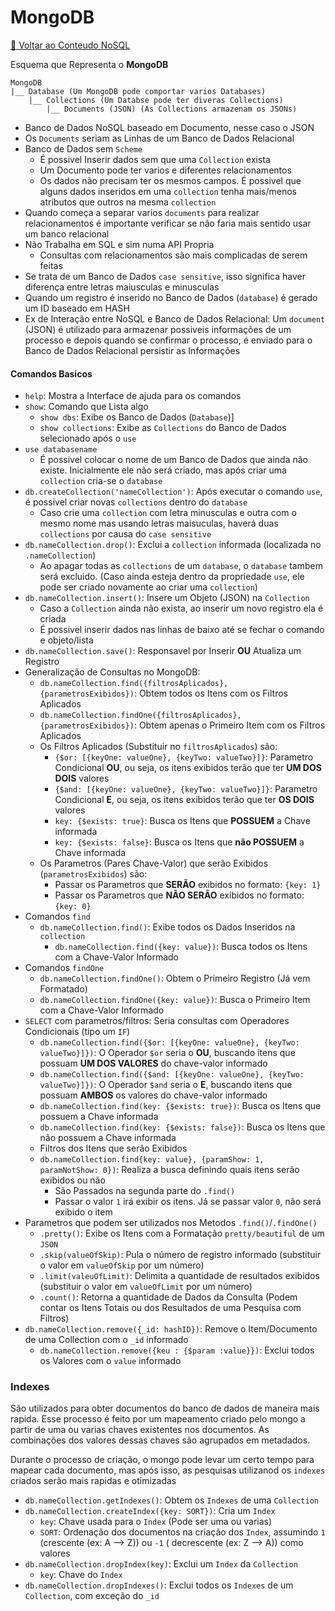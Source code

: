 # MongoDB

[🍵 Voltar ao Conteudo NoSQL](README.md)

Esquema que Representa o **MongoDB**

```
MongoDB
|__ Database (Um MongoDB pode comportar varios Databases)
    |__ Collections (Um Databse pode ter diveras Collections)
        |__ Documents (JSON) (As Collections armazenam os JSONs)
```

- Banco de Dados NoSQL baseado em Documento, nesse caso o JSON
- Os `Documents` seriam as Linhas de um Banco de Dados Relacional
- Banco de Dados sem `Scheme`
    - É possivel Inserir dados sem que uma `Collection` exista
    - Um Documento pode ter varios e diferentes relacionamentos
    - Os dados não precisam ter os mesmos campos. É possivel que alguns dados inseridos em uma `collection` tenha
      mais/menos atributos que outros na mesma `collection`
- Quando começa a separar varios `documents` para realizar relacionamentos é importante verificar se não faria mais
  sentido usar um banco relacional
- Não Trabalha em SQL e sim numa API Propria
    - Consultas com relacionamentos são mais complicadas de serem feitas
- Se trata de um Banco de Dados `case sensitive`, isso significa haver diferença entre letras maiusculas e minusculas
- Quando um registro é inserido no Banco de Dados (`database`) é gerado um ID baseado em HASH
- Ex de Interação entre NoSQL e Banco de Dados Relacional: Um `document` (JSON) é utilizado para armazenar possiveis
  informações de um processo e depois quando se confirmar o processo, é enviado para o Banco de Dados Relacional
  persistir as Informações

#### Comandos Basicos

- `help`: Mostra a Interface de ajuda para os comandos
- `show`: Comando que Lista algo
    - `show dbs`: Exibe os Banco de Dados (`Database`)]
    - `show collections`: Exibe as `Collections` do Banco de Dados selecionado após o `use`
- `use databasename`
    - É possivel colocar o nome de um Banco de Dados que ainda não existe. Inicialmente ele não será criado, mas após
      criar uma `collection` cria-se o `database`
- `db.createCollection('nameCollection')`: Após executar o comando `use`, é possivel criar novas `collections`
  dentro do `database`
    - Caso crie uma `collection` com letra minusculas e outra com o mesmo nome mas usando letras maisuculas, haverá
      duas `collections` por causa do `case sensitive`
- `db.nameCollection.drop()`: Exclui a `collection` informada (localizada no `.nameCollection`)
    - Ao apagar todas as `collections` de um `database`, o `database` tambem será excluido. (Caso ainda esteja dentro da
      propriedade `use`, ele pode ser criado novamente ao criar uma `collection`)
- `db.nameCollection.insert()`: Insere um Objeto (JSON) na `Collection`
    - Caso a `Collection` ainda não exista, ao inserir um novo registro ela é criada
    - É possivel inserir dados nas linhas de baixo até se fechar o comando e objeto/lista
- `db.nameCollection.save()`: Responsavel por Inserir **OU** Atualiza um Registro
- Generalização de Consultas no MongoDB:
    - `db.nameCollection.find({filtrosAplicados}, {parametrosExibidos})`: Obtem todos os Itens com os Filtros Aplicados
    - `db.nameCollection.findOne({filtrosAplicados}, {parametrosExibidos})`: Obtem apenas o Primeiro Item com os Filtros
      Aplicados
    - Os Filtros Aplicados (Substituir no `filtrosAplicados`) são:
        - `{$or: [{keyOne: valueOne}, {keyTwo: valueTwo}]}`: Parametro Condicional **OU**, ou seja, os itens exibidos
          terão que ter **UM DOS DOIS** valores
        - `{$and: [{keyOne: valueOne}, {keyTwo: valueTwo}]}`: Parametro Condicional **E**, ou seja, os itens exibidos
          terão que ter **OS DOIS** valores
        - `key: {$exists: true}`: Busca os Itens que **POSSUEM** a Chave informada
        - `key: {$exists: false}`: Busca os Itens que **não POSSUEM** a Chave informada
    - Os Parametros (Pares Chave-Valor) que serão Exibidos (`parametrosExibidos`) são:
        - Passar os Parametros que **SERÃO** exibidos no formato: ``{key: 1}``
        - Passar os Parametros que **NÃO SERÃO** exibidos no formato: ``{key: 0}``
- Comandos `find`
    - `db.nameCollection.find()`: Exibe todos os Dados Inseridos na `collection`
        - `db.nameCollection.find({key: value})`: Busca todos os Itens com a Chave-Valor Informado
- Comandos `findOne`
    - `db.nameCollection.findOne()`: Obtem o Primeiro Registro (Já vem Formatado)
    - `db.nameCollection.findOne({key: value})`: Busca o Primeiro Item com a Chave-Valor Informado
- `SELECT` com parametros/filtros: Seria consultas com Operadores Condicionais (tipo um `IF`)
    - `db.nameCollection.find({$or: [{keyOne: valueOne}, {keyTwo: valueTwo}]})`: O Operador `$or` seria o **OU**,
      buscando itens que possuam **UM DOS VALORES** do chave-valor informado
    - `db.nameCollection.find({$and: [{keyOne: valueOne}, {keyTwo: valueTwo}]})`: O Operador `$and` seria o **E**,
      buscando itens que possuam **AMBOS** os valores do chave-valor informado
    - `db.nameCollection.find(key: {$exists: true})`: Busca os Itens que possuem a Chave informada
    - `db.nameCollection.find(key: {$exists: false})`: Busca os Itens que não possuem a Chave informada
    - Filtros dos Itens que serão Exibidos
    - `db.nameCollection.find{key: value}, {paramShow: 1, paramNotShow: 0})`: Realiza a busca definindo quais itens
      serão exibidos ou não
        - São Passados na segunda parte do `.find()`
        - Passar o valor `1` irá exibir os itens. Já se passar valor `0`, não será exibido o item
- Parametros que podem ser utilizados nos Metodos `.find()`/`.findOne()`
    - `.pretty()`: Exibe os Itens com a Formatação `pretty/beautiful` de um `JSON`
    - `.skip(valueOfSkip)`: Pula o número de registro informado (substituir o valor em `valueOfSkip` por um número)
    - `.limit(valeuOfLimit)`: Delimita a quantidade de resultados exibidos (substituir o valor em `valueOfLimit` por um
      número)
    - `.count()`: Retorna a quantidade de Dados da Consulta (Podem contar os Itens Totais ou dos Resultados de uma
      Pesquisa com Filtros)
- `db.nameCollection.remove({_id: hashID})`: Remove o Item/Documento de uma Collection com o `_id` informado
    - `db.nameCollection.remove({keu : {$param :value}})`: Exclui todos os Valores com o `value` informado

### Indexes

São utilizados para obter documentos do banco de dados de maneira mais rapida. Esse processo é feito por um
mapeamento criado pelo mongo a partir de uma ou varias chaves existentes nos documentos. As combinações dos valores
dessas chaves são agrupados em metadados.

Durante o processo de criação, o mongo pode levar um certo tempo para mapear cada documento, mas após isso, as pesquisas
utilizanod os `indexes` criados serão mais rapidas e otimizadas

- `db.nameCollection.getIndexes()`: Obtem os `Indexes` de uma `Collection`
- `db.nameCollection.createIndex({key: SORT})`: Cria um `Index`
    - `key`: Chave usada para o `Index` (Pode ser uma ou varias)
    - `SORT`: Ordenação dos documentos na criação dos `Index`, assumindo `1` (crescente (ex: A --> Z)) ou `-1` (
      decrescente (ex: Z --> A)) como valores
- `db.nameCollection.dropIndex(key)`: Exclui um `Index` da `Collection`
    - `key`: Chave do `Index`
- `db.nameCollection.dropIndexes()`: Exclui todos os `Indexes` de um `Collection`, com exceção do `_id`
